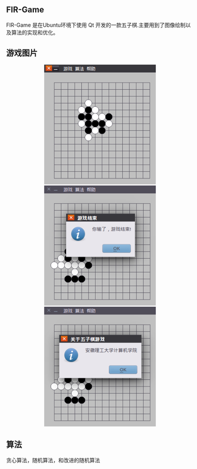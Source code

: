 ## FIR-Game
FIR-Game 是在Ubuntu环境下使用 Qt 开发的一款五子棋.主要用到了图像绘制以及算法的实现和优化。

## 游戏图片

<div align="center">
    <img src="pics/five-in-row-01.png" width=300px><br>
    <img src="pics/five-in-row-02.png" width=300px>
    <img src="pics/five-in-row-03.png" width=300px><br>
    <h3></h3>
</div>

## 算法
贪心算法，随机算法，和改进的随机算法

